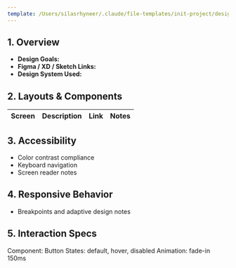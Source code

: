 ```yaml
---
template: /Users/silasrhyneer/.claude/file-templates/init-project/design-spec.md
---
```


## 1. Overview
- **Design Goals:** 
- **Figma / XD / Sketch Links:** 
- **Design System Used:** 

## 2. Layouts & Components
| Screen | Description | Link | Notes |
|--------|--------------|------|-------|

## 3. Accessibility
- Color contrast compliance  
- Keyboard navigation  
- Screen reader notes  

## 4. Responsive Behavior
- Breakpoints and adaptive design notes  

## 5. Interaction Specs

Component: Button
States: default, hover, disabled
Animation: fade-in 150ms